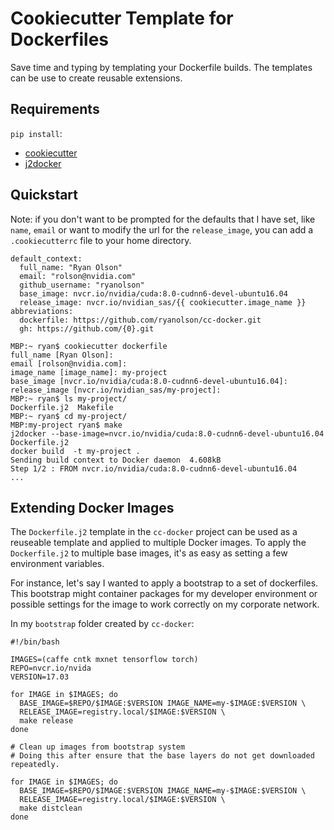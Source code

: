 # Cookiecutter Template for Dockerfiles

Save time and typing by templating your Dockerfile builds.  The templates can be use to create reusable extensions.

## Requirements

`pip install`:
  - [cookiecutter](https://github.com/audreyr/cookiecutter)
  - [j2docker](https://github.com/ryanolson/j2docker)
  
## Quickstart

Note: if you don't want to be prompted for the defaults that I have set, like `name`, `email` or want to modify the
url for the `release_image`, you can add a `.cookiecutterrc` file to your home directory.

```
default_context:
  full_name: "Ryan Olson"
  email: "rolson@nvidia.com"
  github_username: "ryanolson"
  base_image: nvcr.io/nvidia/cuda:8.0-cudnn6-devel-ubuntu16.04
  release_image: nvcr.io/nvidian_sas/{{ cookiecutter.image_name }}
abbreviations:
  dockerfile: https://github.com/ryanolson/cc-docker.git
  gh: https://github.com/{0}.git
```

```
MBP:~ ryan$ cookiecutter dockerfile
full_name [Ryan Olson]:
email [rolson@nvidia.com]:
image_name [image_name]: my-project
base_image [nvcr.io/nvidia/cuda:8.0-cudnn6-devel-ubuntu16.04]:
release_image [nvcr.io/nvidian_sas/my-project]:
MBP:~ ryan$ ls my-project/
Dockerfile.j2  Makefile
MBP:~ ryan$ cd my-project/
MBP:my-project ryan$ make
j2docker --base-image=nvcr.io/nvidia/cuda:8.0-cudnn6-devel-ubuntu16.04 Dockerfile.j2
docker build  -t my-project .
Sending build context to Docker daemon  4.608kB
Step 1/2 : FROM nvcr.io/nvidia/cuda:8.0-cudnn6-devel-ubuntu16.04
...
```

## Extending Docker Images

The `Dockerfile.j2` template in the `cc-docker` project can be used as a reuseable template and applied to
multiple Docker images.  To apply the `Dockerfile.j2` to multiple base images, it's as easy as setting a few
environment variables.

For instance, let's say I wanted to apply a bootstrap to a set of dockerfiles.  This bootstrap might container
packages for my developer environment or possible settings for the image to work correctly on my corporate network.

In my `bootstrap` folder created by `cc-docker`:
```
#!/bin/bash

IMAGES=(caffe cntk mxnet tensorflow torch)
REPO=nvcr.io/nvida
VERSION=17.03

for IMAGE in $IMAGES; do
  BASE_IMAGE=$REPO/$IMAGE:$VERSION IMAGE_NAME=my-$IMAGE:$VERSION \
  RELEASE_IMAGE=registry.local/$IMAGE:$VERSION \
  make release
done

# Clean up images from bootstrap system
# Doing this after ensure that the base layers do not get downloaded repeatedly.

for IMAGE in $IMAGES; do
  BASE_IMAGE=$REPO/$IMAGE:$VERSION IMAGE_NAME=my-$IMAGE:$VERSION \
  RELEASE_IMAGE=registry.local/$IMAGE:$VERSION \
  make distclean
done
```
